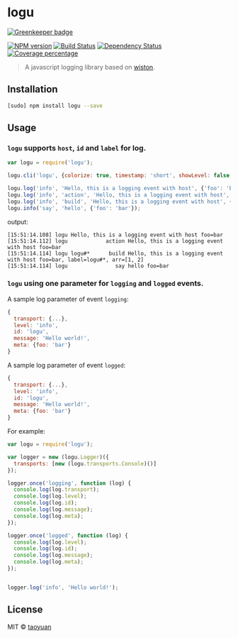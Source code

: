 # logu 

[![Greenkeeper badge](https://badges.greenkeeper.io/taoyuan/logu.svg)](https://greenkeeper.io/)

[![NPM version][npm-image]][npm-url] [![Build Status][travis-image]][travis-url] [![Dependency Status][daviddm-image]][daviddm-url] [![Coverage percentage][coveralls-image]][coveralls-url]

> A javascript logging library based on [wiston](https://github.com/winstonjs/winston).

## Installation

```sh
[sudo] npm install logu --save
```

## Usage

### `logu` supports `host`, `id` and `label` for log.

```js
var logu = require('logu');

logu.cli('logu', {colorize: true, timestamp: 'short', showLevel: false, showLabel: true});

logu.log('info', 'Hello, this is a logging event with host', {'foo': 'bar'});
logu.log('info', 'action', 'Hello, this is a logging event with host', {'foo': 'bar'});
logu.log('info', 'build', 'Hello, this is a logging event with host', {'foo': 'bar', 'label': 'logu#*', arr: [1, 2]});
logu.info('say', 'hello', {'foo': 'bar'});
```

output:

```
[15:51:14.108] logu Hello, this is a logging event with host foo=bar
[15:51:14.112] logu            action Hello, this is a logging event with host foo=bar
[15:51:14.114] logu logu#*      build Hello, this is a logging event with host foo=bar, label=logu#*, arr=[1, 2]
[15:51:14.114] logu               say hello foo=bar
```

### `logu` using one parameter for `logging` and `logged` events.

A sample log parameter of event `logging`:

```js
{
  transport: {...},
  level: 'info',
  id: 'logu',
  message: 'Hello world!',
  meta: {foo: 'bar'}
}

```

A sample log parameter of event `logged`:

```js
{
  transport: {...},
  level: 'info',
  id: 'logu',
  message: 'Hello world!',
  meta: {foo: 'bar'}
}
```

For example:

```js
var logu = require('logu');

var logger = new (logu.Logger)({
  transports: [new (logu.transports.Console)()]
});

logger.once('logging', function (log) {
  console.log(log.transport);
  console.log(log.level);
  console.log(log.id);
  console.log(log.message);
  console.log(log.meta);
});

logger.once('logged', function (log) {
  console.log(log.level);
  console.log(log.id);
  console.log(log.message);
  console.log(log.meta);
});


logger.log('info', 'Hello world!');
```


## License

MIT © [taoyuan](https://github.com/taoyuan)

[npm-image]: https://badge.fury.io/js/logu.svg
[npm-url]: https://npmjs.org/package/logu
[travis-image]: https://travis-ci.org/taoyuan/logu.svg?branch=master
[travis-url]: https://travis-ci.org/taoyuan/logu
[daviddm-image]: https://david-dm.org/taoyuan/logu.svg?theme=shields.io
[daviddm-url]: https://david-dm.org/taoyuan/logu
[coveralls-image]: https://coveralls.io/repos/taoyuan/logu/badge.svg
[coveralls-url]: https://coveralls.io/r/taoyuan/logu
